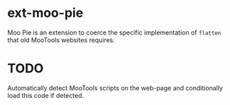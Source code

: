 # ext-moo-pie

Moo Pie is an extension to coerce the specific implementation of `flatten` that old MooTools websites requires.

# TODO

Automatically detect MooTools scripts on the web-page and conditionally load this code if detected.
